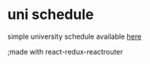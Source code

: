# uni schedule
simple university schedule
available [here](https://seinsdieum.github.io/scheduler)

;made with react-redux-reactrouter
